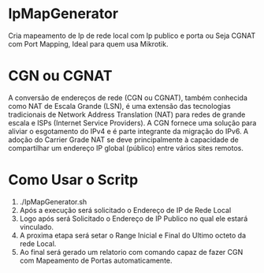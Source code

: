 # IpMapGenerator
Cria mapeamento de Ip de rede local com Ip publico e porta ou Seja CGNAT com Port Mapping, Ideal para quem usa Mikrotik.

# CGN ou CGNAT
A conversão de endereços de rede (CGN ou CGNAT), também conhecida como NAT de Escala Grande (LSN), é uma extensão das tecnologias 
tradicionais de Network Address Translation (NAT) para redes de grande escala e ISPs (Internet Service Providers). 
A CGN fornece uma solução para aliviar o esgotamento do IPv4 e é parte integrante da migração do IPv6. A adoção do Carrier Grade NAT 
se deve principalmente à capacidade de compartilhar um endereço IP global (público) entre vários sites remotos.

# Como Usar o Scritp

1. ./IpMapGenerator.sh
2. Após a execução será solicitado o Endereço de IP de Rede Local
3. Logo após será Solicitado o Endereço de IP Publico no qual ele estará vinculado.
4. A proxima etapa será setar o Range Inicial e Final do Ultimo octeto da rede Local.
5. Ao final será gerado um relatorio com comando capaz de fazer CGN com Mapeamento de Portas automaticamente.
